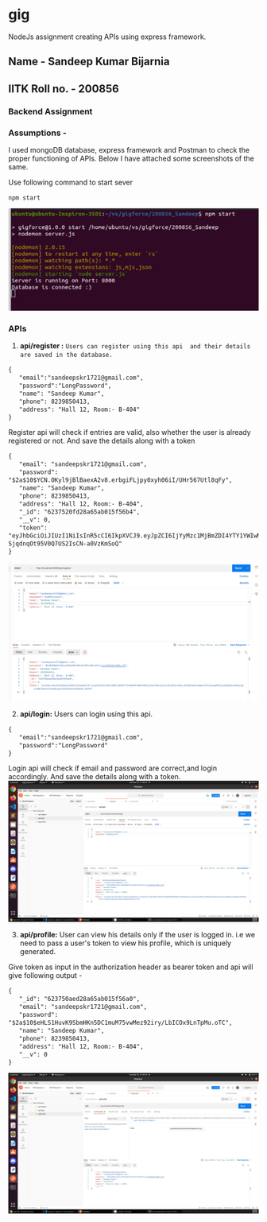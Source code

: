 # gig
NodeJs assignment creating APIs using express framework.

## Name - **Sandeep Kumar Bijarnia**


## **IITK Roll no. - 200856**


### Backend Assignment


### Assumptions -

I used mongoDB database,  express framework and Postman to check the proper functioning of APIs. Below I have attached some screenshots of the same.

Use following command to start sever


```
npm start
```

![alt_text](https://github.com/sandeepb20/gig/blob/master/testImages/runServer.png)

### **APIs**



1. **api/register :**  `Users can register using this api  and their details are saved in the database.`

```
{
   "email":"sandeepskr1721@gmail.com",
   "password":"LongPassword",
   "name": "Sandeep Kumar",
   "phone": 8239850413,
   "address": "Hall 12, Room:- B-404"
}
```

Register api will check if entries are valid, also whether the user is already registered or not. And save the details along with a token

```
{
   "email": "sandeepskr1721@gmail.com",
   "password": "$2a$10$YCN.OKyl9jBlBaexA2v8.erbgiFLjpy0xyh06iI/UHr567Utl8qFy",
   "name": "Sandeep Kumar",
   "phone": 8239850413,
   "address": "Hall 12, Room:- B-404",
   "_id": "6237520fd28a65ab015f56b4",
   "__v": 0,
   "token": "eyJhbGciOiJIUzI1NiIsInR5cCI6IkpXVCJ9.eyJpZCI6IjYyMzc1MjBmZDI4YTY1YWIwMTVmNTZiNCIsImVtYWlsIjoidGVzdEBnbWFpbC5jb20iLCJpYXQiOjE2NDc3OTI2NTV9.lo6nhvMlzx5-SjqdnqOt95V0Q7US2IsCN-a0VzKmSoQ"
}
```



![alt_text](https://github.com/sandeepb20/gig/blob/master/testImages/register.png)




2. **api/login:** Users can login using this api.
```
{
   "email":"sandeepskr1721@gmail.com",
   "password":"LongPassword"
}
```

Login api will check if email and password are correct,and login accordingly. And save the details along with a token.
![alt text](https://github.com/sandeepb20/gig/blob/master/testImages/login.png)

3. **api/profile:** User can view his details only if the user is logged in. i.e we need to pass a user's token to view his profile, which is uniquely generated.

Give token as input in  the authorization header as bearer token and api will give following output -

```
{
   "_id": "623750aed28a65ab015f56a0",
   "email": "sandeepskr1721@gmail.com",
   "password": "$2a$10$eHLS1HuvK9SbmHKn5DC1muM75vwMez92iry/LbICOx9LnTpMu.oTC",
   "name": "Sandeep Kumar",
   "phone": 8239850413,
   "address": "Hall 12, Room:- B-404",
   "__v": 0
}
```


![alt_text](https://github.com/sandeepb20/gig/blob/master/testImages/fetch_user_details.png)

